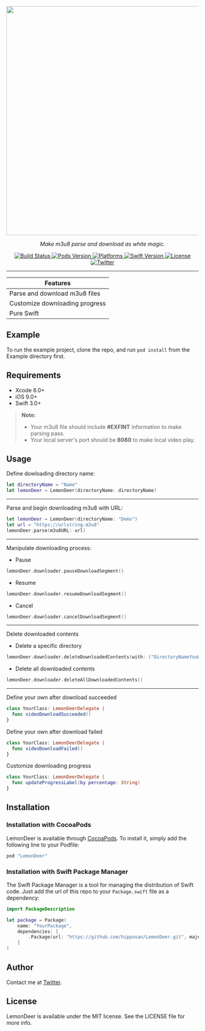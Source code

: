 <p align="center">
  <img src="https://raw.githubusercontent.com/hipposan/LemonDeer/master/Resources/LemonDeer-logo.png" width=600 />
  <p align="center"><i>Make m3u8 parse and download as white magic.</i></p>
</p>

<p align="center">
  <a href="https://travis-ci.org/hipposan/LemonDeer">
    <img src="http://img.shields.io/travis/hipposan/LemonDeer.svg?style=flat" alt="Build Status">
  </a>
  <a href="http://cocoapods.org/pods/LemonDeer">
    <img src="https://img.shields.io/cocoapods/v/LemonDeer.svg?style=flat?colorB=7761c8" alt="Pods Version">
  </a>
  <a href="http://cocoapods.org/pods/LemonDeer">
    <img src="https://img.shields.io/cocoapods/p/LemonDeer.svg?style=flat?colorB=cf649a" alt="Platforms">
  </a>
  <a href="https://swift.org/">
    <img src="https://img.shields.io/badge/Swift-3.1-orange.svg" alt="Swift Version">
  </a>
  <a href="https://raw.githubusercontent.com/hipposan/LemonDeer/master/LICENSE">
    <img src="https://img.shields.io/github/license/mashape/apistatus.svg?colorB=dfca6c" alt="License">
  </a>
   <a href="https://twitter.com/zzy0600">
    <img src="https://img.shields.io/badge/Twitter-%40zzy0600-blue.svg" alt="Twitter">
  </a>
</p>

___________________

Features|
------------------------------- |
Parse and download m3u8 files|
Customize downloading progress|
Pure Swift|


## Example
To run the example project, clone the repo, and run `pod install` from the Example directory first.


## Requirements
* Xcode 8.0+
* iOS 9.0+
* Swift 3.0+

> **Note:**
> * Your m3u8 file should include **#EXFINT** information to make parsing pass.
> * Your local server's port should be **8080** to make local video play.


## Usage
Define dowloading directory name:

```swift
let directoryName = "Name"
let lemonDeer = LemonDeer(directoryName: directoryName)
```
____________

Parse and begin downloading m3u8 with URL:

```swift
let lemonDeer = LemonDeer(directoryName: "Demo")
let url = "https://urlstring.m3u8"
lemonDeer.parse(m3u8URL: url)
```
____________

Manipulate downloading process:
* Pause

```swift
lemonDeer.downloader.pauseDownloadSegment()
```

* Resume

```swift
lemonDeer.downloader.resumeDownloadSegment()
```

* Cancel

```swift
lemonDeer.downloader.cancelDownloadSegment()
```
____________

Delete downloaded contents
* Delete a specific directory

```swift
lemonDeer.downloader.deleteDownloadedContents(with: ("DirectoryNameYouWantToDelete")
```

* Delete all downloaded contents

```swift
lemonDeer.downloader.deleteAllDownloadedContents()
```
____________

Define your own after download succeeded

```swift
class YourClass: LemonDeerDelegate {
  func videoDownloadSucceeded()
}
```

Define your own after download failed

```swift
class YourClass: LemonDeerDelegate {
  func videoDownloadFailed()
}
```

Customize downloading progress

```swift
class YourClass: LemonDeerDelegate {
  func updateProgressLabel(by percentage: String)
}
```

## Installation
### Installation with CocoaPods
LemonDeer is available through [CocoaPods](http://cocoapods.org). To install it, simply add the following line to your Podfile:

```ruby
pod "LemonDeer"
```

### Installation with Swift Package Manager
The Swift Package Manager is a tool for managing the distribution of Swift code. Just add the url of this repo to your `Package.swift` file as a dependency:

```swift
import PackageDescription

let package = Package(
    name: "YourPackage",
    dependencies: [
        .Package(url: "https://github.com/hipposan/LemonDeer.git", majorVersion: 1.0.0)
    ]
)
```

## Author
Contact me at [Twitter](https://twitter.com/zzy0600).


## License
LemonDeer is available under the MIT license. See the LICENSE file for more info.
